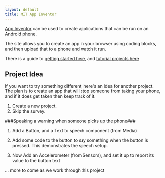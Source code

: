 ```yaml
---
layout: default
title: MIT App Inventor
---
```


[App Inventor](http://appinventor.mit.edu/explore/) can be used to create applications that can be run on an Android phone.

The site allows you to create an app in your browser using coding blocks, and then upload that to a phone and watch it run.

There is a guide to [getting started here](http://appinventor.mit.edu/explore/get-started.html), and [tutorial projects here](http://appinventor.mit.edu/explore/ai2/tutorials.html)


## Project Idea

If you want to try something different, here's an idea for another project.  The plan is to create an app that will stop someone from taking your phone, and if it does get taken then keep track of it.

1. Create a new project.
2. Skip the survey.

###Speaking a warning when someone picks up the phone###
1. Add a Button, and a Text to speech component (from Media)
2. Add some code to the button to say something when the button is pressed.  This demonstrates the speech setup.

4. Now Add an Accelerometer (from Sensors), and set it up to report its value to the button text

... more to come as we work through this project
